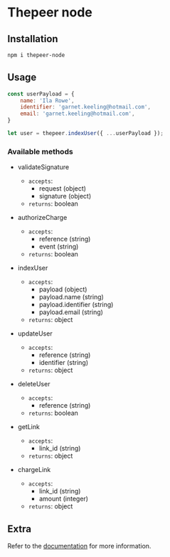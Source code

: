# Thepeer node

## Installation

```bash
npm i thepeer-node
```

## Usage

```js
const userPayload = {
    name: 'Ila Rowe',
    identifier: 'garnet.keeling@hotmail.com',
    email: 'garnet.keeling@hotmail.com',
}

let user = thepeer.indexUser({ ...userPayload });
```

### Available methods

* validateSignature
    - `accepts`: 
        - request (object)
        - signature (object)
    - `returns`: boolean
    
* authorizeCharge
    - `accepts`: 
        - reference (string)
        - event (string)
    - `returns`: boolean
    
* indexUser
    - `accepts`:
        - payload (object)
        - payload.name (string)
        - payload.identifier (string)
        - payload.email (string)
    - `returns`: object
        
* updateUser
    - `accepts`:
        - reference (string)
        - identifier (string)
    - `returns`: object
        
* deleteUser
    - `accepts`:
        - reference (string)
    - `returns`: boolean
    
* getLink
    - `accepts`:
        - link_id (string)
    - `returns`: object

* chargeLink
    - `accepts`:
        - link_id (string)
        - amount (integer)
    - `returns`: object

## Extra

Refer to the [documentation](https://docs.thepeer.co) for more information.
